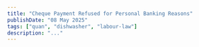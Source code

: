 ```yaml
---
title: "Cheque Payment Refused for Personal Banking Reasons"
publishDate: "08 May 2025"
tags: ["quan", "dishwasher", "labour-law"]
description: "..."
---
```


<!-- Paste your content for 'Cheque Payment Refused for Personal Banking Reasons' here -->
